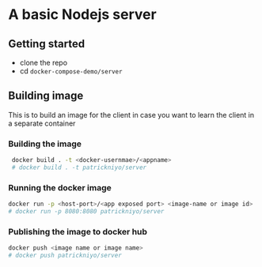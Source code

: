 # A basic Nodejs server

## Getting started

- clone the repo
- cd `docker-compose-demo/server`


## Building image

This is to build an image for the client in case you want to learn the client in a separate container

### Building the image

```sh
 docker build . -t <docker-usernmae>/<appname>
 # docker build . -t patrickniyo/server
```

### Running the docker image

```sh
docker run -p <host-port>/<app exposed port> <image-name or image id>
# docker run -p 8080:8080 patrickniyo/server
```

### Publishing the image to docker hub

```sh
docker push <image name or image name>
# docker push patrickniyo/server
```



